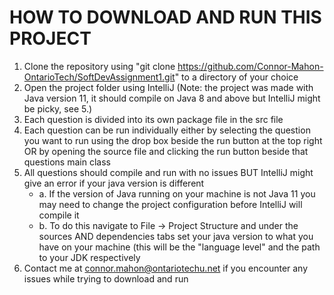 # HOW TO DOWNLOAD AND RUN THIS PROJECT

1. Clone the repository using "git clone https://github.com/Connor-Mahon-OntarioTech/SoftDevAssignment1.git" to a directory of your choice
2. Open the project folder using IntelliJ (Note: the project was made with Java version 11, it should compile on Java 8 and above but IntelliJ might be picky, see 5.)
3. Each question is divided into its own package file in the src file
4. Each question can be run individually either by selecting the question you want to run using the drop box beside the run button at the top right OR by opening the source file and clicking the run button beside that questions main class
5. All questions should compile and run with no issues BUT IntelliJ might give an error if your java version is different
	- a. If the version of Java running on your machine is not Java 11 you may need to change the project configuration before IntelliJ will compile it
	- b. To do this navigate to File -> Project Structure and under the sources AND dependencies tabs	set your java version to what you have on your machine (this will be the "language level" and the path to your JDK respectively
6. Contact me at connor.mahon@ontariotechu.net if you encounter any issues while trying to download and run
